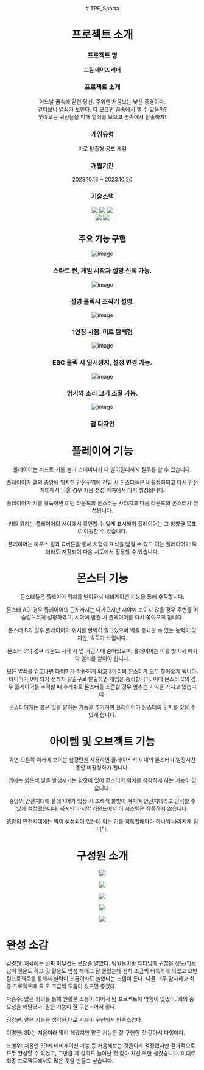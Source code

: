 <div align="center">
# TPF_Sparta

  #  프로젝트 소개
### 프로젝트 명 
**드림 메이즈 러너**
### 프로젝트 소개  
어느날 꿈속에 갇힌 당신. 주위엔 처음보는 낯선 풍경이다.<br/>
걷다보니 열쇠가 보인다. 다 모으면 꿈속에서 깰 수 있을까?<br/>
쫓아오는 귀신들을 피해 열쇠를 모으고 꿈속에서 탈출하자!

### 게임유형 
미로 탈출형 공포 게임

### 개발기간 
2023.10.13 ~ 2023.10.20

### 기술스택
<img src="https://img.shields.io/badge/CSharp-512BD4?style=flat&logo=csharp&logoColor=white" /> <img src="https://img.shields.io/badge/Unity-000000?style=flat&logo=unity&logoColor=white" /> <img src="https://img.shields.io/badge/VisualStudio-5C2D91?style=flat&logo=visualstudio&logoColor=white" /><br/>
<img src="https://img.shields.io/badge/Github-181717?style=flat&logo=github&logoColor=white" />  <img src="https://img.shields.io/badge/Notion-F8F2E9?style=flat&logo=notion&logoColor=white" />

##  주요 기능 구현
![image](https://github.com/y5ask82/TPF_Sparta/assets/99133865/88c5b681-ea67-4307-aabf-5896af850217)
###  스타트 씬, 게임 시작과 설명 선택 가능.

![image](https://github.com/y5ask82/TPF_Sparta/assets/99133865/80995cf0-23eb-4a50-b103-57346e4ec5c5)
###  설명 클릭시 조작키 설명.

![image](https://github.com/y5ask82/TPF_Sparta/assets/99133865/ee07f1b7-777c-4148-81c6-eec9e61a94be)
###  1인칭 시점. 미로 탐색형

![image](https://github.com/y5ask82/TPF_Sparta/assets/99133865/1f882900-a0b1-4cd4-b325-6d84745c55d5)
###  ESC 클릭 시 일시정지, 설정 변경 가능.

![image](https://github.com/y5ask82/TPF_Sparta/assets/99133865/dd059b4d-c3e3-4f88-870d-ca05a79f547f)
###  밝기와 소리 크기 조절 가능.

![image](https://github.com/y5ask82/TPF_Sparta/assets/99133865/a032c67d-6aeb-4840-b671-259c8e4cf3fa)
### 맵 디자인

#  플레이어 기능
플레이어는 쉬프트 키를 눌러 스태미나가 다 떨어질때까지 질주를 할 수 있습니다.

플레이어가 맵의 중앙에 위치한 안전구역에 진입 시 몬스터들은 비활성화되고 다시 안전지대에서 나올 경우 처음 생성 위치에서 다시 생성됩니다.

플레이어가 키를 획득하면 이번 라운드의 몬스터는 사라지고 다음 라운드의 몬스터가 생성됩니다.

키의 위치는 플레이어의 시야에서 확인할 수 있게 표시되어 플레이어는 그 방향을 목표로 이동할 수 있습니다.

플레이어는 마우스 휠과 Q버튼을 통해 지형에 표식을 남길 수 있고 이는 플레이어가 죽더라도 저장되어 다음 시도에서 활용할 수 있습니다.

# 몬스터 기능
몬스터들은 플레이어 위치를 받아와서 네비게이션 기능을 통해 추적합니다.

몬스터 A의 경우 플레이어의 근처까지는 다가오지만 시야에 보이지 않을 경우 주변을 어슬렁거리게 설정하였고, 시야에 발견 시 플레이어를 다시 쫓아오게 됩니다.

몬스터 B의 경우 플레이어의 위치를 완벽히 알고있으며 벽을 통과할 수 있는 능력이 있지만, 속도가 느립니다.

몬스터 C의 경우 라운드 시작 시 맵 어딘가에 숨어있으며, 플레이어는 이를 찾아서 마지막 열쇠를 받아야 합니다.

모든 열쇠를 얻고나면 타이머가 작동하게 되고 3마리의 몬스터가 모두 쫓아오게 됩니다.
타이머가 0이 되기 전까지 탈출구로 탈출하면 게임을 승리합니다.
이때 몬스터 C의 경우 플레이어를 추적할 때 후레쉬로 몬스터를 조준할 경우 멈추는 기믹을 가지고 있습니다.

몬스터에게는 붉은 빛을 발하는 기능을 추가하여 플레이어가 몬스터의 위치를 찾을 수 있게 합니다.

# 아이템 및 오브젝트 기능

화면 오른쪽 아래에 보이는 섬광탄을 사용하면 플레이어 시야 내의 몬스터가 일정시간 동안 비활성화가 됩니다.

맵에는 붉은색 빛을 발생시키는 함정이 있어 몬스터의 위치를 착각하게 하는 기능이 있습니다.

중앙의 안전지대에 플레이어가 입장 시 초록색 불빛이 켜지며 안전지대라고 인식할 수 있게 설정했습니다.
하지만 마지막 라운드에서 이 시스템은 작동하지 않습니다.

중앙의 안전지대에는 벽이 생성되어 있는데 이는 키를 획득할때마다 하나씩 사라지게 됩니다.

#  구성원 소개
<img src="https://img.shields.io/badge/김경원-000000?style=for-the-badge&logo=googlebard&logoColor=darkpink" /><br/>


<img src="https://img.shields.io/badge/박종수-58A616?style=for-the-badge&logo=googlebard&logoColor=white" /><br/>


<img src="https://img.shields.io/badge/김강현-FFB71B?style=for-the-badge&logo=googlebard&logoColor=purple" /><br/>


<img src="https://img.shields.io/badge/이경현-5056E5?style=for-the-badge&logo=googlebard&logoColor=yellow" /><br/>


<img src="https://img.shields.io/badge/조병우-FF7F7F?style=for-the-badge&logo=googlebard&logoColor=darkgray" /><br/>
</div>

# 완성 소감

김경원: 처음에는 진짜 아무것도 못할줄 알았다. 팀원들이랑 튜터님께 귀찮을 정도(?)로 많이 질문도 하고 깃 활용도 엄청 해메고 잘 몰랐는데 점차 조금씩 터득하게 되었고 요번 팀프로젝트를 통해서 실력이 조금이라도 늘었다는 느낌이 든다. 다들 너무 감사하고 최종 프로젝트때 꼭 도 조금씩 도움이 됬으면 좋겠다. 

박종수: 많은 회의를 통해 원활한 소통이 되어서 팀 프로젝트에 막힘이 없었다. 회의 중요성을 깨달았다. 맡은 기능이 잘 구현되어서 좋다.

김강현: 맡은 기능을 생각한 대로 기능이 구현되서 만족스럽다.

이경현: 3D는 처음이라 많이 헤맸지만 맡은 기능은 잘 구현한 것 같아서 다행이다.

조병우: 처음엔 3D에 네비게이션 기능 등 처음해보는 것들이라 걱정했지만 결과적으로 모두 완성할 수 있었고, 그만큼 제 실력도 늘어난 것 같아 자신 또한 생겼습니다. 이대로 최종 프로젝트에서도 많은 것을 만들고 싶습니다.

